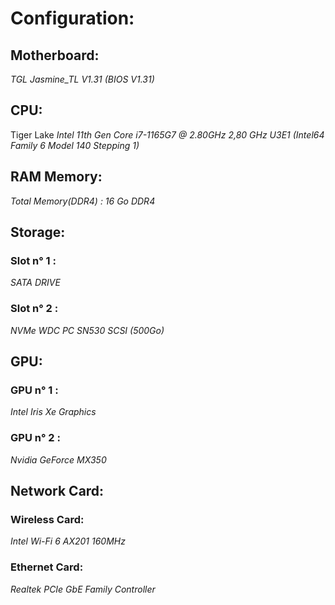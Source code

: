 # Configuration: 

## Motherboard:

*TGL Jasmine_TL V1.31 (BIOS V1.31)*

## CPU:

Tiger Lake *Intel 11th Gen Core i7-1165G7 @ 2.80GHz 2,80 GHz U3E1 (Intel64 Family 6 Model 140 Stepping 1)*

## RAM Memory:

*Total Memory(DDR4) : 16 Go DDR4*

## Storage:

### Slot n° 1 :

*SATA DRIVE*

### Slot n° 2 :

*NVMe WDC PC SN530 SCSI (500Go)*

## GPU:

### GPU n° 1 : 

*Intel Iris Xe Graphics*
### GPU n° 2 : 

*Nvidia GeForce MX350*

## Network Card:

### Wireless Card: 

*Intel Wi-Fi 6 AX201 160MHz*

### Ethernet Card: 

*Realtek PCIe GbE Family Controller*